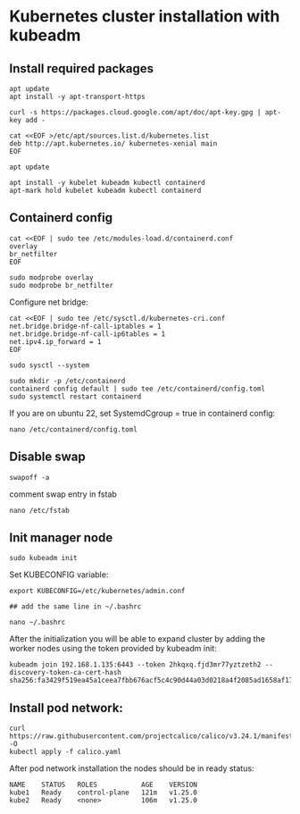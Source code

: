 # Kubernetes cluster installation with kubeadm
## Install required packages
    apt update
    apt install -y apt-transport-https

    curl -s https://packages.cloud.google.com/apt/doc/apt-key.gpg | apt-key add -

    cat <<EOF >/etc/apt/sources.list.d/kubernetes.list
    deb http://apt.kubernetes.io/ kubernetes-xenial main
    EOF

    apt update

    apt install -y kubelet kubeadm kubectl containerd
    apt-mark hold kubelet kubeadm kubectl containerd

## Containerd config

    cat <<EOF | sudo tee /etc/modules-load.d/containerd.conf
    overlay
    br_netfilter
    EOF

    sudo modprobe overlay
    sudo modprobe br_netfilter

Configure net bridge:

    cat <<EOF | sudo tee /etc/sysctl.d/kubernetes-cri.conf
    net.bridge.bridge-nf-call-iptables = 1
    net.bridge.bridge-nf-call-ip6tables = 1
    net.ipv4.ip_forward = 1
    EOF

    sudo sysctl --system

    sudo mkdir -p /etc/containerd
    containerd config default | sudo tee /etc/containerd/config.toml
    sudo systemctl restart containerd

If you are on ubuntu 22, set SystemdCgroup = true in containerd config:

    nano /etc/containerd/config.toml

## Disable swap

    swapoff -a

comment swap entry in fstab

    nano /etc/fstab

## Init manager node

    sudo kubeadm init

Set KUBECONFIG variable:

    export KUBECONFIG=/etc/kubernetes/admin.conf

    ## add the same line in ~/.bashrc

    nano ~/.bashrc

After the initialization you will be able to expand cluster by adding the worker nodes using the token provided by kubeadm init:

    kubeadm join 192.168.1.135:6443 --token 2hkqxq.fjd3mr77yztzeth2 --discovery-token-ca-cert-hash sha256:fa3429f519ea45a1ceea7fbb676acf5c4c90d44a03d0218a4f2085ad1658af17

## Install pod network:

    curl https://raw.githubusercontent.com/projectcalico/calico/v3.24.1/manifests/calico.yaml -O
    kubectl apply -f calico.yaml

After pod network installation the nodes should be in ready status:

    NAME    STATUS   ROLES           AGE    VERSION
    kube1   Ready    control-plane   121m   v1.25.0
    kube2   Ready    <none>          106m   v1.25.0

